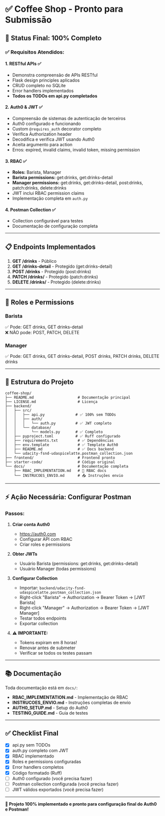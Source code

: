 # ✅ Coffee Shop - Pronto para Submissão

## 🎯 Status Final: 100% Completo

### ✅ Requisitos Atendidos:

#### 1. RESTful APIs ✅
- Demonstra compreensão de APIs RESTful
- Flask design principles aplicados
- CRUD completo no SQLite
- Error handlers implementados
- **Todos os TODOs em api.py completados**

#### 2. Auth0 & JWT ✅
- Compreensão de sistemas de autenticação de terceiros
- Auth0 configurado e funcionando
- Custom `@requires_auth` decorator completo
- Verifica Authorization header
- Decodifica e verifica JWT usando Auth0
- Aceita argumento para action
- Erros: expired, invalid claims, invalid token, missing permission

#### 3. RBAC ✅
- **Roles:** Barista, Manager
- **Barista permissions:** get:drinks, get:drinks-detail
- **Manager permissions:** get:drinks, get:drinks-detail, post:drinks, patch:drinks, delete:drinks
- JWT inclui RBAC permission claims
- Implementação completa em `auth.py`

#### 4. Postman Collection ✅
- Collection configurável para testes
- Documentação de configuração completa

---

## 📋 Endpoints Implementados

1. **GET /drinks** - Público
2. **GET /drinks-detail** - Protegido (get:drinks-detail)
3. **POST /drinks** - Protegido (post:drinks)
4. **PATCH /drinks/<id>** - Protegido (patch:drinks)
5. **DELETE /drinks/<id>** - Protegido (delete:drinks)

---

## 🔐 Roles e Permissions

### Barista
✅ Pode: GET drinks, GET drinks-detail  
❌ NÃO pode: POST, PATCH, DELETE

### Manager
✅ Pode: GET drinks, GET drinks-detail, POST drinks, PATCH drinks, DELETE drinks

---

## 📁 Estrutura do Projeto

```
coffee-shop/
├── README.md                    # Documentação principal
├── LICENSE.md                   # Licença
├── backend/
│   ├── src/
│   │   ├── api.py              # ✅ 100% sem TODOs
│   │   ├── auth/
│   │   │   └── auth.py         # ✅ JWT completo
│   │   └── database/
│   │       └── models.py       # ✅ Completo
│   ├── pyproject.toml          # ✅ Ruff configurado
│   ├── requirements.txt         # ✅ Dependências
│   ├── env.template             # ✅ Template Auth0
│   ├── README.md                # ✅ Docs backend
│   └── udacity-fsnd-udaspicelatte.postman_collection.json
├── frontend/                    # Frontend pronto
├── starter-code/                # Código original
└── docs/                        # Documentação completa
    ├── RBAC_IMPLEMENTATION.md   # 🔐 RBAC docs
    └── INSTRUCOES_ENVIO.md      # 📤 Instruções envio
```

---

## ⚡ Ação Necessária: Configurar Postman

### Passos:

1. **Criar conta Auth0**
   - https://auth0.com
   - Configurar API com RBAC
   - Criar roles e permissions

2. **Obter JWTs**
   - Usuário Barista (permissions: get:drinks, get:drinks-detail)
   - Usuário Manager (todas permissions)

3. **Configurar Collection**
   - Importar: `backend/udacity-fsnd-udaspicelatte.postman_collection.json`
   - Right-click "Barista" → Authorization → Bearer Token → [JWT Barista]
   - Right-click "Manager" → Authorization → Bearer Token → [JWT Manager]
   - Testar todos endpoints
   - Exportar collection

4. **⚠️ IMPORTANTE:**
   - Tokens expiram em 8 horas!
   - Renovar antes de submeter
   - Verificar se todos os testes passam

---

## 📚 Documentação

Toda documentação está em `docs/`:

- **RBAC_IMPLEMENTATION.md** - Implementação de RBAC
- **INSTRUCOES_ENVIO.md** - Instruções completas de envio
- **AUTH0_SETUP.md** - Setup do Auth0
- **TESTING_GUIDE.md** - Guia de testes

---

## ✅ Checklist Final

- [x] api.py sem TODOs
- [x] auth.py completo com JWT
- [x] RBAC implementado
- [x] Roles e permissions configuradas
- [x] Error handlers completos
- [x] Código formatado (Ruff)
- [ ] Auth0 configurado (você precisa fazer)
- [ ] Postman collection configurada (você precisa fazer)
- [ ] JWT válidos exportados (você precisa fazer)

---

**🎉 Projeto 100% implementado e pronto para configuração final do Auth0 e Postman!**

